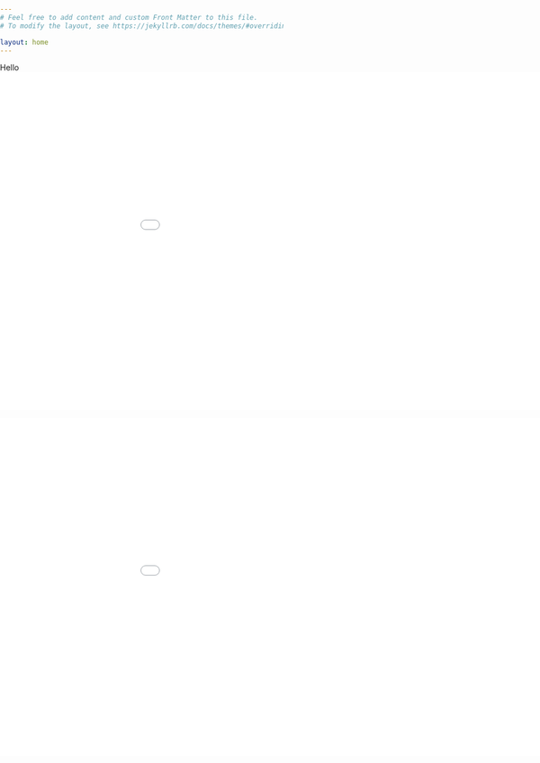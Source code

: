 ```yaml
---
# Feel free to add content and custom Front Matter to this file.
# To modify the layout, see https://jekyllrb.com/docs/themes/#overriding-theme-defaults

layout: home
---
```

Hello
<embed 
       type="text/html" 
       src="Periodic.html"
       width="1100"
       height="600"
       >

<embed type="text/html" src="Crime.html" width="1100" height="600">

<!DOCTYPE html>
<html lang="en">
  <head>
    <meta charset="utf-8">
    <title>Crime</title>
    <style>
      html, body {
        box-sizing: border-box;
        display: flow-root;
        height: 100%;
        margin: 0;
        padding: 0;
      }
    </style>
    <script type="text/javascript" src="https://cdn.bokeh.org/bokeh/release/bokeh-3
